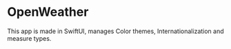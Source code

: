 # OpenWeather
This app is made in SwiftUI, manages Color themes, Internationalization and measure types.
